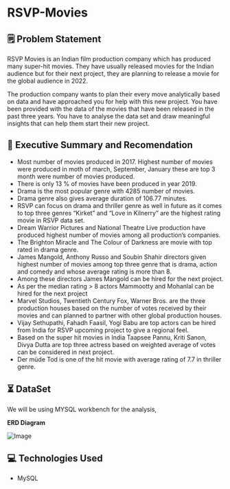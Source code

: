 # RSVP-Movies

## 🗒️ **Problem Statement**


RSVP Movies is an Indian film production company which has produced many super-hit movies. They have usually released movies for the Indian audience but for their next project, they are planning to release a movie for the global audience in 2022.

The production company wants to plan their every move analytically based on data and have approached you for help with this new project. You have been provided with the data of the movies that have been released in the past three years. You have to analyse the data set and draw meaningful insights that can help them start their new project. 

 
## 🎯 **Executive Summary and Recomendation**


- Most number of movies produced in 2017. Highest number of movies were produced in moth of march, September, January these are top 3 month were number of movies produced.
- There is only 13 % of movies have been produced in year 2019.
- Drama is the most popular genre with 4285 number of movies.
- Drama genre also gives average duration of 106.77 minutes.
- RSVP can focus on drama and thriller genre as well in future as it comes to top three genres “Kirket” and “Love in Kilnerry” are the highest rating movie in RSVP data set.
- Dream Warrior Pictures and National Theatre Live production have produced highest number of movies among all production’s companies.
- The Brighton Miracle and The Colour of Darkness are movie with top rated in drama genre.
- James Mangold, Anthony Russo and Soubin Shahir directors given highest number of movies among top three genre that is drama, action and comedy and whose average rating is more than 8.
- Among these directors James Mangold can be hired for the next project.
- As per the median rating > 8 actors Mammootty and Mohanlal can be hired for the next project
- Marvel Studios, Twentieth Century Fox, Warner Bros. are the three production houses based on the number of votes received by their movies and can planned to partner with other global production houses.
- Vijay Sethupathi, Fahadh Faasil, Yogi Babu are top actors can be hired from India for RSVP upcoming project to give a regional feel.
- Based on the super hit movies in India Taapsee Pannu, Kriti Sanon, Divya Dutta are top three actress based on weighted average of votes can be considered in next project.
- Der müde Tod is one of the hit movie with average rating of 7.7 in thriller genre.


## ⏳ **DataSet** 

We will be using MYSQL workbench for the analysis, 

**ERD Diagram**

![Image](https://github.com/user-attachments/assets/75f86506-d4b1-42ad-92e3-ececabcdcce0)


## 💻 **Technologies Used**

 - MySQL 


